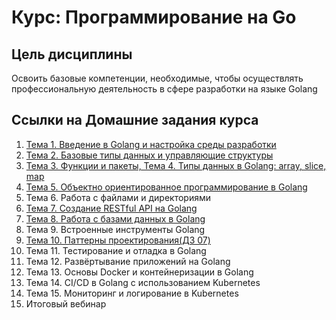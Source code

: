 # Курс: Программирование на Go 

## Цель дисциплины
Освоить базовые компетенции, необходимые, чтобы осуществлять
профессиональную деятельность в сфере разработки на языке Golang

## Ссылки на Домашние задания курса

1. [Тема 1. Введение в Golang и настройка среды разработки](/src/github.com/HelloWorld/README.md)
1. [Тема 2. Базовые типы данных и управляющие структуры](/src/github.com/BudgetCalcSimple/README.md)
1. [Тема 3. Функции и пакеты, Тема 4. Типы данных в Golang: array, slice, map](/src/github.com/FuncPackageTypes/README.md)
1. [Тема 5. Объектно ориентированное программирование в Golang](/src/github.com/dz-04_Topic05_BookLibrary/README.md)
1. Тема 6. Работа с файлами и директориями
1. [Тема 7. Создание RESTful API на Golang](/src/github.com/dz-05_RESTful_API/README.md)
1. [Тема 8. Работа с базами данных в Golang](/src/github.com/dz-06_DB_Docker_API/README.md)
1. Тема 9. Встроенные инструменты Golang
1. [Тема 10. Паттерны проектирования(ДЗ 07)](/src/github.com/dz-07_ComissionsCalc/README.md)
1. Тема 11. Тестирование и отладка в Golang
1. Тема 12. Развёртывание приложений на Golang
1. Тема 13. Основы Docker и контейнеризации в Golang
1. Тема 14. CI/CD в Golang с использованием Kubernetes
1. Тема 15. Мониторинг и логирование в Kubernetes
1. Итоговый вебинар